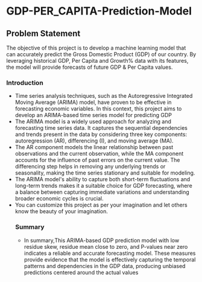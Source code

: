 # **GDP-PER_CAPITA-Prediction-Model**
<h2>Problem Statement</h2>
<p>The objective of this project is to develop a machine learning model that can accurately predict the Gross Domestic Product (GDP) of our country. By leveraging historical GDP, Per Capita and Growth% data with its features, the model will provide forecasts of future GDP & Per Capita values.</p>
<h3>Introduction</h3>
<ul>
<li>Time series analysis techniques, such as the Autoregressive Integrated Moving Average (ARIMA) model, have proven to be effective in forecasting economic variables. In this context, this project aims to develop an ARIMA-based time series model for predicting GDP</li>
  <li>The ARIMA model is a widely used approach for analyzing and forecasting time series data. It captures the sequential dependencies and trends present in the data by considering three key components: autoregression (AR), differencing (I), and moving average (MA).</li>
  <li>The AR component models the linear relationship between past observations and the current observation, while the MA component accounts for the influence of past errors on the current value. The differencing step helps in removing any underlying trends or seasonality, making the time series stationary and suitable for modeling.</li> 
<li>The ARIMA model's ability to capture both short-term fluctuations and long-term trends makes it a suitable choice for GDP forecasting, where a balance between capturing immediate variations and understanding broader economic cycles is crucial.</li>
<li>You can customize this project as per your imagination and let others know the beauty of your imagination.</li>
  <h3>Summary</h3>
  <ul>
    <li>In summary,This ARIMA-based GDP prediction model with low residue skew, residue mean close to zero, and P-values near zero indicates a reliable and accurate forecasting model. These measures provide evidence that the model is effectively capturing the temporal patterns and dependencies in the GDP data, producing unbiased predictions centered around the actual values</li>
  </ul>
</ul>
